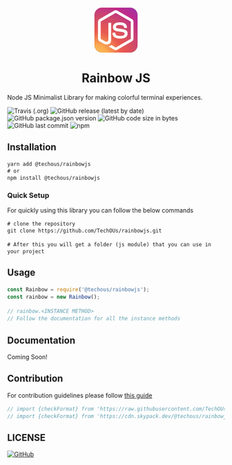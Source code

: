 <p align="center">
    <img src="./logos/icon100x100.png" alt="rainbowjs logo" />
    <h1 align="center">Rainbow JS</h1>
</p>

Node JS Minimalist Library for making colorful terminal experiences.

![Travis (.org)](https://img.shields.io/travis/TechOUs/rainbowjs?style=for-the-badge)
![GitHub release (latest by date)](https://img.shields.io/github/v/release/TechOUs/rainbowjs?style=for-the-badge)
![GitHub package.json version](https://img.shields.io/github/package-json/v/TechOUs/rainbowjs?style=for-the-badge)
![GitHub code size in bytes](https://img.shields.io/github/languages/code-size/TechOUs/rainbowjs?style=for-the-badge)
![GitHub last commit](https://img.shields.io/github/last-commit/TechOUs/rainbowjs?style=for-the-badge)
![npm](https://img.shields.io/npm/dw/@techous/rainbowjs?style=for-the-badge)

## Installation

```shell
yarn add @techous/rainbowjs
# or
npm install @techous/rainbowjs
```

### Quick Setup

For quickly using this library you can follow the below commands

```shell
# clone the repository
git clone https://github.com/TechOUs/rainbowjs.git

# After this you will get a folder (js module) that you can use in your project
```

## Usage

```javascript
const Rainbow = require('@techous/rainbowjs');
const rainbow = new Rainbow();

// rainbow.<INSTANCE METHOD>
// Follow the documentation for all the instance methods
```

## Documentation

Coming Soon!

## Contribution

For contribution guidelines please follow [this guide](https://github.com/TechOUs/rainbowjs/blob/master/.github/CONTRIBUTING.md)

```javascript
// import {checkFormat} from 'https://raw.githubusercontent.com/TechOUs/rainbowjs/master/src/deno/index.js';
// import {checkFormat} from 'https://cdn.skypack.dev/@techous/rainbowjs'; // test from published package
```

## LICENSE

[![GitHub](https://img.shields.io/github/license/TechOUs/rainbowjs?style=for-the-badge)](LICENSE)